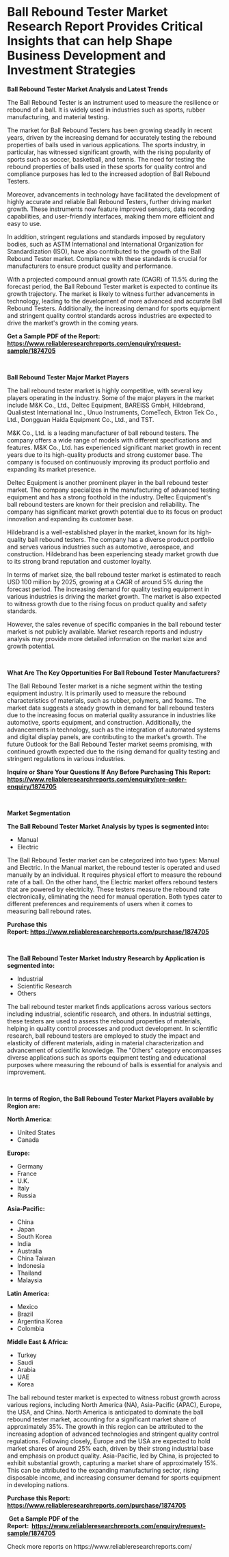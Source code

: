 <p><h1>Ball Rebound Tester Market Research Report Provides Critical Insights that can help Shape Business Development and Investment Strategies</h1></p><p><strong>Ball Rebound Tester Market Analysis and Latest Trends</strong></p>
<p><p>The Ball Rebound Tester is an instrument used to measure the resilience or rebound of a ball. It is widely used in industries such as sports, rubber manufacturing, and material testing.</p><p>The market for Ball Rebound Testers has been growing steadily in recent years, driven by the increasing demand for accurately testing the rebound properties of balls used in various applications. The sports industry, in particular, has witnessed significant growth, with the rising popularity of sports such as soccer, basketball, and tennis. The need for testing the rebound properties of balls used in these sports for quality control and compliance purposes has led to the increased adoption of Ball Rebound Testers.</p><p>Moreover, advancements in technology have facilitated the development of highly accurate and reliable Ball Rebound Testers, further driving market growth. These instruments now feature improved sensors, data recording capabilities, and user-friendly interfaces, making them more efficient and easy to use.</p><p>In addition, stringent regulations and standards imposed by regulatory bodies, such as ASTM International and International Organization for Standardization (ISO), have also contributed to the growth of the Ball Rebound Tester market. Compliance with these standards is crucial for manufacturers to ensure product quality and performance.</p><p>With a projected compound annual growth rate (CAGR) of 11.5% during the forecast period, the Ball Rebound Tester market is expected to continue its growth trajectory. The market is likely to witness further advancements in technology, leading to the development of more advanced and accurate Ball Rebound Testers. Additionally, the increasing demand for sports equipment and stringent quality control standards across industries are expected to drive the market's growth in the coming years.</p></p>
<p><strong>Get a Sample PDF of the Report:&nbsp; <a href="https://www.reliableresearchreports.com/enquiry/request-sample/1874705">https://www.reliableresearchreports.com/enquiry/request-sample/1874705</a></strong></p>
<p>&nbsp;</p>
<p><strong>Ball Rebound Tester Major Market Players</strong></p>
<p><p>The ball rebound tester market is highly competitive, with several key players operating in the industry. Some of the major players in the market include M&K Co., Ltd., Deltec Equipment, BAREISS GmbH, Hildebrand, Qualistest International Inc., Unuo Instruments, ComeTech, Ektron Tek Co., Ltd., Dongguan Haida Equipment Co., Ltd., and TST.</p><p>M&K Co., Ltd. is a leading manufacturer of ball rebound testers. The company offers a wide range of models with different specifications and features. M&K Co., Ltd. has experienced significant market growth in recent years due to its high-quality products and strong customer base. The company is focused on continuously improving its product portfolio and expanding its market presence.</p><p>Deltec Equipment is another prominent player in the ball rebound tester market. The company specializes in the manufacturing of advanced testing equipment and has a strong foothold in the industry. Deltec Equipment's ball rebound testers are known for their precision and reliability. The company has significant market growth potential due to its focus on product innovation and expanding its customer base.</p><p>Hildebrand is a well-established player in the market, known for its high-quality ball rebound testers. The company has a diverse product portfolio and serves various industries such as automotive, aerospace, and construction. Hildebrand has been experiencing steady market growth due to its strong brand reputation and customer loyalty.</p><p>In terms of market size, the ball rebound tester market is estimated to reach USD 100 million by 2025, growing at a CAGR of around 5% during the forecast period. The increasing demand for quality testing equipment in various industries is driving the market growth. The market is also expected to witness growth due to the rising focus on product quality and safety standards.</p><p>However, the sales revenue of specific companies in the ball rebound tester market is not publicly available. Market research reports and industry analysis may provide more detailed information on the market size and growth potential.</p></p>
<p>&nbsp;</p>
<p><strong>What Are The Key Opportunities For Ball Rebound Tester Manufacturers?</strong></p>
<p><p>The Ball Rebound Tester market is a niche segment within the testing equipment industry. It is primarily used to measure the rebound characteristics of materials, such as rubber, polymers, and foams. The market data suggests a steady growth in demand for ball rebound testers due to the increasing focus on material quality assurance in industries like automotive, sports equipment, and construction. Additionally, the advancements in technology, such as the integration of automated systems and digital display panels, are contributing to the market's growth. The future Outlook for the Ball Rebound Tester market seems promising, with continued growth expected due to the rising demand for quality testing and stringent regulations in various industries.</p></p>
<p><strong>Inquire or Share Your Questions If Any Before Purchasing This Report: <a href="https://www.reliableresearchreports.com/enquiry/pre-order-enquiry/1874705">https://www.reliableresearchreports.com/enquiry/pre-order-enquiry/1874705</a></strong></p>
<p>&nbsp;</p>
<p><strong>Market Segmentation</strong></p>
<p><strong>The Ball Rebound Tester Market Analysis by types is segmented into:</strong></p>
<p><ul><li>Manual</li><li>Electric</li></ul></p>
<p><p>The Ball Rebound Tester market can be categorized into two types: Manual and Electric. In the Manual market, the rebound tester is operated and used manually by an individual. It requires physical effort to measure the rebound rate of a ball. On the other hand, the Electric market offers rebound testers that are powered by electricity. These testers measure the rebound rate electronically, eliminating the need for manual operation. Both types cater to different preferences and requirements of users when it comes to measuring ball rebound rates.</p></p>
<p><strong>Purchase this Report:&nbsp;<a href="https://www.reliableresearchreports.com/purchase/1874705">https://www.reliableresearchreports.com/purchase/1874705</a></strong></p>
<p>&nbsp;</p>
<p><strong>The Ball Rebound Tester Market Industry Research by Application is segmented into:</strong></p>
<p><ul><li>Industrial</li><li>Scientific Research</li><li>Others</li></ul></p>
<p><p>The ball rebound tester market finds applications across various sectors including industrial, scientific research, and others. In industrial settings, these testers are used to assess the rebound properties of materials, helping in quality control processes and product development. In scientific research, ball rebound testers are employed to study the impact and elasticity of different materials, aiding in material characterization and advancement of scientific knowledge. The "Others" category encompasses diverse applications such as sports equipment testing and educational purposes where measuring the rebound of balls is essential for analysis and improvement.</p></p>
<p>&nbsp;</p>
<p><strong>In terms of Region, the Ball Rebound Tester Market Players available by Region are:</strong></p>
<p>
    <p> <strong> North America: </strong>
        <ul>
            <li>United States</li>
            <li>Canada</li>
        </ul>
        </p> 
    <p> <strong> Europe: </strong>
        <ul>
            <li>Germany</li>
            <li>France</li>
            <li>U.K.</li>
            <li>Italy</li>
            <li>Russia</li>
        </ul>
        </p> 
    <p> <strong> Asia-Pacific: </strong>
        <ul>
            <li>China</li>
            <li>Japan</li>
            <li>South Korea</li>
            <li>India</li>
            <li>Australia</li>
            <li>China Taiwan</li>
            <li>Indonesia</li>
            <li>Thailand</li>
            <li>Malaysia</li>
        </ul>
        </p> 
    <p> <strong> Latin America: </strong>
        <ul>
            <li>Mexico</li>
            <li>Brazil</li>
            <li>Argentina Korea</li>
            <li>Colombia</li>
        </ul>
        </p> 
    <p> <strong> Middle East & Africa: </strong>
        <ul>
            <li>Turkey</li>
            <li>Saudi</li>
            <li>Arabia</li>
            <li>UAE</li>
            <li>Korea</li>
        </ul>
    </p>
    </p>
<p><p>The ball rebound tester market is expected to witness robust growth across various regions, including North America (NA), Asia-Pacific (APAC), Europe, the USA, and China. North America is anticipated to dominate the ball rebound tester market, accounting for a significant market share of approximately 35%. The growth in this region can be attributed to the increasing adoption of advanced technologies and stringent quality control regulations. Following closely, Europe and the USA are expected to hold market shares of around 25% each, driven by their strong industrial base and emphasis on product quality. Asia-Pacific, led by China, is projected to exhibit substantial growth, capturing a market share of approximately 15%. This can be attributed to the expanding manufacturing sector, rising disposable income, and increasing consumer demand for sports equipment in developing nations.</p></p>
<p><strong>Purchase this Report: <a href="https://www.reliableresearchreports.com/purchase/1874705">https://www.reliableresearchreports.com/purchase/1874705</a></strong></p>
<p>&nbsp;<strong>Get a Sample PDF of the Report:&nbsp;&nbsp;<a href="https://www.reliableresearchreports.com/enquiry/request-sample/1874705">https://www.reliableresearchreports.com/enquiry/request-sample/1874705</a></strong></p>
<p><strong></strong></p>
<p>Check more reports on https://www.reliableresearchreports.com/</p>